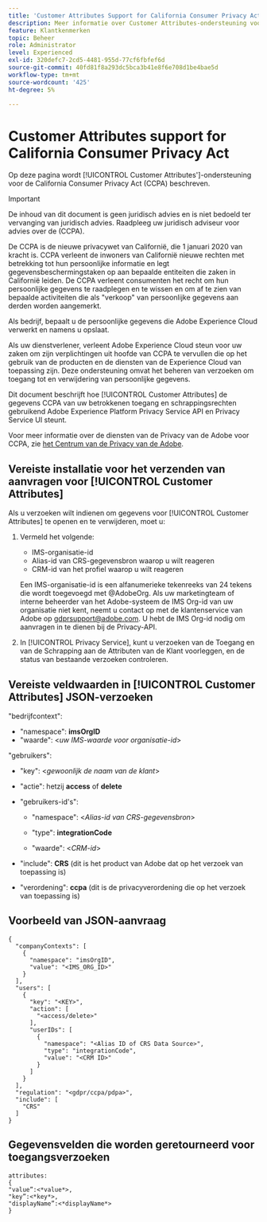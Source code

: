 ```yaml
---
title: 'Customer Attributes Support for California Consumer Privacy Act '
description: Meer informatie over Customer Attributes-ondersteuning voor California Consumer Privacy Act
feature: Klantkenmerken
topic: Beheer
role: Administrator
level: Experienced
exl-id: 320defc7-2cd5-4481-955d-77cf6fbfef6d
source-git-commit: 40fd81f8a293dc5bca3b41e8f6e708d1be4bae5d
workflow-type: tm+mt
source-wordcount: '425'
ht-degree: 5%

---
```


# Customer Attributes support for California Consumer Privacy Act

Op deze pagina wordt [!UICONTROL Customer Attributes']-ondersteuning voor de California Consumer Privacy Act (CCPA) beschreven.

>[!IMPORTANT]
>
>De inhoud van dit document is geen juridisch advies en is niet bedoeld ter vervanging van juridisch advies. Raadpleeg uw juridisch adviseur voor advies over de (CCPA).

De CCPA is de nieuwe privacywet van Californië, die 1 januari 2020 van kracht is. CCPA verleent de inwoners van Californië nieuwe rechten met betrekking tot hun persoonlijke informatie en legt gegevensbeschermingstaken op aan bepaalde entiteiten die zaken in Californië leiden. De CCPA verleent consumenten het recht om hun persoonlijke gegevens te raadplegen en te wissen en om af te zien van bepaalde activiteiten die als &quot;verkoop&quot; van persoonlijke gegevens aan derden worden aangemerkt.

Als bedrijf, bepaalt u de persoonlijke gegevens die Adobe Experience Cloud verwerkt en namens u opslaat.

Als uw dienstverlener, verleent Adobe Experience Cloud steun voor uw zaken om zijn verplichtingen uit hoofde van CCPA te vervullen die op het gebruik van de producten en de diensten van de Experience Cloud van toepassing zijn. Deze ondersteuning omvat het beheren van verzoeken om toegang tot en verwijdering van persoonlijke gegevens.

Dit document beschrijft hoe [!UICONTROL Customer Attributes] de gegevens CCPA van uw betrokkenen toegang en schrappingsrechten gebruikend Adobe Experience Platform Privacy Service API en Privacy Service UI steunt.

Voor meer informatie over de diensten van de Privacy van de Adobe voor CCPA, zie [het Centrum van de Privacy van de Adobe](https://www.adobe.com/privacy/ccpa.html).

## Vereiste installatie voor het verzenden van aanvragen voor [!UICONTROL Customer Attributes]

Als u verzoeken wilt indienen om gegevens voor [!UICONTROL Customer Attributes] te openen en te verwijderen, moet u:

1. Vermeld het volgende:

   * IMS-organisatie-id
   * Alias-id van CRS-gegevensbron waarop u wilt reageren
   * CRM-id van het profiel waarop u wilt reageren

   Een IMS-organisatie-id is een alfanumerieke tekenreeks van 24 tekens die wordt toegevoegd met @AdobeOrg. Als uw marketingteam of interne beheerder van het Adobe-systeem de IMS Org-id van uw organisatie niet kent, neemt u contact op met de klantenservice van Adobe op gdprsupport@adobe.com. U hebt de IMS Org-id nodig om aanvragen in te dienen bij de Privacy-API.

1. In [!UICONTROL Privacy Service], kunt u verzoeken van de Toegang en van de Schrapping aan de Attributen van de Klant voorleggen, en de status van bestaande verzoeken controleren.

## Vereiste veldwaarden in [!UICONTROL Customer Attributes] JSON-verzoeken

&quot;bedrijfcontext&quot;:

* &quot;namespace&quot;: **imsOrgID**
* &quot;waarde&quot;: &lt;*uw IMS-waarde voor organisatie-id*>

&quot;gebruikers&quot;:

* &quot;key&quot;: &lt;*gewoonlijk de naam van de klant*>

* &quot;actie&quot;: hetzij **access** of **delete**

* &quot;gebruikers-id&#39;s&quot;:

   * &quot;namespace&quot;: &lt;*Alias-id van CRS-gegevensbron*>

   * &quot;type&quot;: **integrationCode**

   * &quot;waarde&quot;: &lt;*CRM-id*>

* &quot;include&quot;: **CRS** (dit is het product van Adobe dat op het verzoek van toepassing is)

* &quot;verordening&quot;: **ccpa** (dit is de privacyverordening die op het verzoek van toepassing is)

## Voorbeeld van JSON-aanvraag

```
{
  "companyContexts": [
    {
      "namespace": "imsOrgID",
      "value": "<IMS_ORG_ID>"
    }
  ],
  "users": [
    {
      "key": "<KEY>",
      "action": [
        "<access/delete>"
      ],
      "userIDs": [
        {
          "namespace": "<Alias ID of CRS Data Source>",
          "type": "integrationCode",
          "value": "<CRM ID>"
        }
      ]
    }
  ],
  "regulation": "<gdpr/ccpa/pdpa>",
  "include": [
    "CRS"
  ]
}
```

## Gegevensvelden die worden geretourneerd voor toegangsverzoeken

```
attributes:
{
"value”:<*value*>,
"key”:<*key*>,
"displayName”:<*displayName*>
}
```
